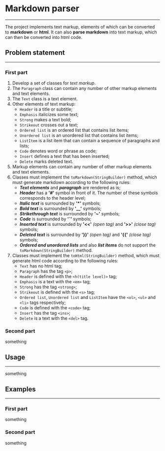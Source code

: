 # Markdown parser
____
The project implements text markup,
elements of which can be converted to **markdown** or **html**.
It can also **parse markdown** into text markup,
which can then be converted into html code.

## Problem statement
____
### First part
1. Develop a set of classes for *text markup*.
2. The `Paragraph` class can contain any number of other markup elements and text elements.
3. The `Text` class is a text element.
4. Other elements of text markup:
   + `Header` is a title or subtitle;
   + `Emphasis` italicizes some text;
   + `Strong` makes a text bold;
   + `Strikeout` crosses out a text;
   + `Ordered list` is an ordered list that contains list items;
   + `Unordered list` is an unordered list that contains list items;
   + `ListItem` is a list item that can contain a sequence of paragraphs and lists;
   + `Code` denotes word or phrase as code;
   + `Insert` defines a text that has been inserted;
   + `Delete` marks deleted text.
5. Markup elements can contain any number of other markup elements and text elements.
6. Classes must implement the `toMarkdown(StringBuilder)` method, which must generate markdown according to the following rules:
   + **_Text elements_** and **_paragraph_** are rendered as is;
   + **_Header_** has a **'#'** symbol in front of it. The number of these symbols corresponds to the header level;
   + **_Italic text_** is surrounded by **'*'** symbols;
   + **_Bold text_** is surrounded by **'__'** symbols;
   + **_Strikethrough text_** is surrounded by **'~'** symbols;
   + **_Code_** is surrounded by **'`'** symbols;
   + **_Inserted text_** is surrounded by **'<<'** _(open tag)_ and **'>>'** _(close tag)_ symbols;
   + **_Deleted text_** is surrounded by **'}}'** _(open tag)_ and **'{{'** _(close tag)_ symbols;
   + **_Ordered and unordered lists_** and also **_list items_** do not support the `toMarkdown(StringBuilder)` method.
7. Classes must implement the `toHtml(StringBuilder)` method, which must generate html code according to the following rules:
   + `Text` has no html tag;
   + `Paragraph` has the tag `<p>`;
   + `Header` is defined with the `<h(title level)>` tag;
   + `Emphasis` is a text with the `<em>` tag;
   + `Strong` has the tag `<strong>`;
   + `Strikeout` is defined with the `<s>` tag;
   + `Ordered list`, `Unordered list` and `ListItem` have the `<ol>`, `<ul>` and `<li>` tags respectively;
   + `Code` is defined with the `<code>` tag;
   + `Insert` has the tag `<ins>`;
   + `Delete` is a text with the `<del>` tag.

### Second part
something

## Usage
____
something

## Examples
____
### First part
something
### Second part
something